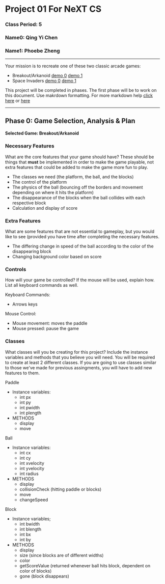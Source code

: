 # Project 01 For NeXT CS
### Class Period: 5
### Name0: Qing Yi Chen
### Name1: Phoebe Zheng
---


Your mission is to recreate one of these two classic arcade games:
- Breakout/Arkanoid [demo 0](https://elgoog.im/breakout/)  [demo 1](https://www.crazygames.com/game/atari-breakout)
- Space Invaders [demo 0](https://elgoog.im/space-invaders/) [demo 1](https://www.crazygames.com/game/space-invaders)

This project will be completed in phases. The first phase will be to work on this document. Use makrdown formatting. For more markdown help [click here](https://github.com/adam-p/markdown-here/wiki/Markdown-Cheatsheet) or [here](https://docs.github.com/en/get-started/writing-on-github/getting-started-with-writing-and-formatting-on-github/basic-writing-and-formatting-syntax)


---

## Phase 0: Game Selection, Analysis & Plan

#### Selected Game: Breakout/Arkanoid

### Necessary Features
What are the core features that your game should have? These should be things that __must__ be implemented in order to make the game playable, not extra features that could be added to make the game more fun to play.

* The classes we need (the platform, the ball, and the blocks)
* The control of the platform
* The physics of the ball (bouncing off the borders and movement depending on where it hits the platform) 
* The disappearance of the blocks when the ball collides with each respective block
* Calculation and display of score

### Extra Features
What are some features that are not essential to gameplay, but you would like to see (provided you have time after completing the necessary features.

* The differing change in speed of the ball according to the color of the disappearing block
* Changing background color based on score

### Controls
How will your game be controlled? If the mouse will be used, explain how. List all keyboard commands as well.

Keyboard Commands:
- Arrows keys

Mouse Control:
- Mouse movement: moves the paddle
- Mouse pressed: pause the game


### Classes
What classes will you be creating for this project? Include the instance variables and methods that you believe you will need. You will be required to create at least 2 different classes. If you are going to use classes similar to those we've made for previous assingments, you will have to add new features to them.

Paddle
- Instance variables:
  - int px
  - int py
  - int pwidth
  - int plength
- METHODS
  - display
  - move

Ball
- Instance variables:
  - int cx
  - int cy
  - int xvelocity
  - int yvelocity
  - int radius
- METHODS
  - display
  - collisionCheck (hitting paddle or blocks)
  - move
  - changeSpeed

Block
- Instance variables;
  - int bwidth
  - int blength
  - int bx
  - int by
- METHODS
  - display
  - size (since blocks are of different widths)
  - color
  - getScoreValue (returned whenever ball hits block, dependent on color of blocks)
  - gone (block disappears)
